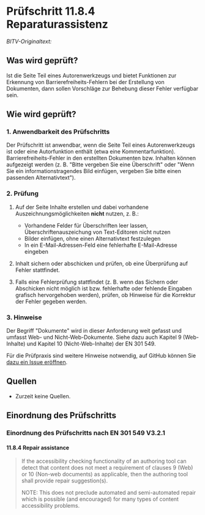 # Prüfschritt 11.8.4 Reparaturassistenz

_BITV-Originaltext:_

## Was wird geprüft?

Ist die Seite Teil eines Autorenwerkzeugs und bietet Funktionen zur Erkennung von Barrierefreiheits-Fehlern bei der Erstellung von Dokumenten, dann sollen Vorschläge zur Behebung dieser Fehler verfügbar sein.

## Wie wird geprüft?

### 1\. Anwendbarkeit des Prüfschritts

Der Prüfschritt ist anwendbar, wenn die Seite Teil eines Autorenwerkzeugs ist oder eine Autorfunktion enthält (etwa eine Kommentarfunktion). Barrierefreiheits-Fehler in den erstellten Dokumenten bzw. Inhalten können aufgezeigt werden (z. B. "Bitte vergeben Sie eine Überschrift" oder "Wenn Sie ein informationstragendes Bild einfügen, vergeben Sie bitte einen passenden Alternativtext").

### 2\. Prüfung

1.  Auf der Seite Inhalte erstellen und dabei vorhandene Auszeichnungsmöglichkeiten **nicht** nutzen, z. B.:

    -   Vorhandene Felder für Überschriften leer lassen, Überschriftenauszeichung von Text-Editoren nicht nutzen
    -   Bilder einfügen, ohne einen Alternativtext festzulegen
    -   In ein E-Mail-Adressen-Feld eine fehlerhafte E-Mail-Adresse eingeben

2.  Inhalt sichern oder abschicken und prüfen, ob eine Überprüfung auf Fehler stattfindet.
3.  Falls eine Fehlerprüfung stattfindet (z. B. wenn das Sichern oder Abschicken nicht möglich ist bzw. fehlerhafte oder fehlende Eingaben grafisch hervorgehoben werden), prüfen, ob Hinweise für die Korrektur der Fehler gegeben werden.

### 3\. Hinweise

Der Begriff "Dokumente" wird in dieser Anforderung weit gefasst und umfasst Web- und Nicht-Web-Dokumente. Siehe dazu auch Kapitel 9 (Web-Inhalte) und Kapitel 10 (Nicht-Web-Inhalte) der EN 301 549.

Für die Prüfpraxis sind weitere Hinweise notwendig, auf GitHub können Sie [dazu ein Issue eröffnen](https://github.com/BIK-BITV/BIK-Web-Test/issues).

## Quellen

-   Zurzeit keine Quellen.

## Einordnung des Prüfschritts

### Einordnung des Prüfschritts nach EN 301 549 V3.2.1

#### 11.8.4 Repair assistance

> If the accessibility checking functionality of an authoring tool can detect that content does not meet a requirement of clauses 9 (Web) or 10 (Non-web documents) as applicable, then the authoring tool shall provide repair suggestion(s).
>
> NOTE: This does not preclude automated and semi-automated repair which is possible (and encouraged) for many types of content accessibility problems.
